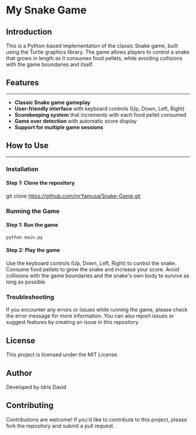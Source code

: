 My Snake Game
================

## Introduction
This is a Python-based implementation of the classic Snake game, built using the Turtle graphics library. The game allows players to control a snake that grows in length as it consumes food pellets, while avoiding collisions with the game boundaries and itself.

## Features
------------

* **Classic Snake game gameplay**
* **User-friendly interface** with keyboard controls (Up, Down, Left, Right)
* **Scorekeeping system** that increments with each food pellet consumed
* **Game over detection** with automatic score display
* **Support for multiple game sessions**

## How to Use
--------------

### Installation
#### Step 1: Clone the repository
git clone https://github.com/mrYamusa/Snake-Game.git


### Running the Game
#### Step 1: Run the game
`python main.py`

#### Step 2: Play the game
Use the keyboard controls (Up, Down, Left, Right) to control the snake. Consume food pellets to grow the snake and increase your score. Avoid collisions with the game boundaries and the snake's own body to survive as long as possible.

### Troubleshooting
If you encounter any errors or issues while running the game, please check the error message for more information. You can also report issues or suggest features by creating an issue in this repository.

License
---------

This project is licensed under the MIT License.

Author
---------

Developed by Idris David

Contributing
--------------

Contributions are welcome! If you'd like to contribute to this project, please fork the repository and submit a pull request.
